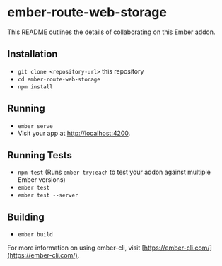 # ember-route-web-storage

This README outlines the details of collaborating on this Ember addon.

## Installation

* `git clone <repository-url>` this repository
* `cd ember-route-web-storage`
* `npm install`

## Running

* `ember serve`
* Visit your app at [http://localhost:4200](http://localhost:4200).

## Running Tests

* `npm test` (Runs `ember try:each` to test your addon against multiple Ember versions)
* `ember test`
* `ember test --server`

## Building

* `ember build`

For more information on using ember-cli, visit [https://ember-cli.com/](https://ember-cli.com/).
